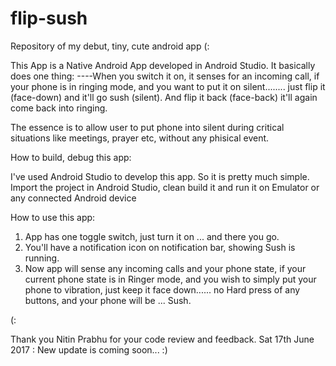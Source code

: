 # flip-sush
Repository of my debut, tiny, cute android app (:

This App is a Native Android App developed in Android Studio.
It basically does one thing:
----When you switch it on, it senses for an incoming call,
    if your phone is in ringing mode, and you want to put it on silent........
    just flip it (face-down) and it'll go sush (silent). 
    And flip it back (face-back) it'll again come back into ringing.
    
The essence is to allow user to put phone into silent during critical situations like meetings, prayer etc, 
without  any phisical event.


How to build, debug this app:

I've used Android Studio to develop this app. So it is pretty much simple.
Import the project in Android Studio, clean build it and run it on Emulator or any connected Android device

How to use this app:

1. App has one toggle switch, just turn it on ... and there you go.
2. You'll have a notification icon on notification bar, showing Sush is running.
3. Now app will sense any incoming calls and your phone state, if your current phone state is in Ringer mode, and you wish to simply put your phone to vibration, just  keep it face down...... no Hard press of any buttons, and your phone will be ... Sush.

(:


Thank you Nitin Prabhu for your code review and feedback.
Sat 17th June 2017 : New update is coming soon...
:)
